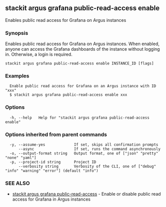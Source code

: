 ## stackit argus grafana public-read-access enable

Enables public read access for Grafana on Argus instances

### Synopsis

Enables public read access for Grafana on Argus instances.
When enabled, anyone can access the Grafana dashboards of the instance without logging in. Otherwise, a login is required.

```
stackit argus grafana public-read-access enable INSTANCE_ID [flags]
```

### Examples

```
  Enable public read access for Grafana on an Argus instance with ID "xxx"
  $ stackit argus grafana public-read-access enable xxx
```

### Options

```
  -h, --help   Help for "stackit argus grafana public-read-access enable"
```

### Options inherited from parent commands

```
  -y, --assume-yes             If set, skips all confirmation prompts
      --async                  If set, runs the command asynchronously
  -o, --output-format string   Output format, one of ["json" "pretty" "none" "yaml"]
  -p, --project-id string      Project ID
      --verbosity string       Verbosity of the CLI, one of ["debug" "info" "warning" "error"] (default "info")
```

### SEE ALSO

* [stackit argus grafana public-read-access](./stackit_argus_grafana_public-read-access.md)	 - Enable or disable public read access for Grafana in Argus instances

